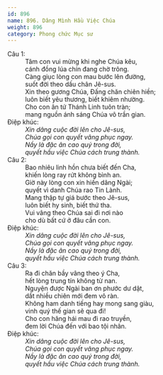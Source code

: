 ```yaml
---
id: 896
name: 896. Dâng Mình Hầu Việc Chúa
weight: 896
category: Phong chức Mục sư
---
```

<dl><dt>Câu 1:</dt><dd data-verse="1">Tâm con vui mừng khi nghe Chúa kêu, <br/>cánh đồng lúa chín đang chờ trông. <br/>Càng giục lòng con mau bước lên đường, <br/>suốt đời theo dấu chân Jê-sus. <br/>Xin theo gương Chúa, Đấng chăn chiên hiền; <br/>luôn biết yêu thương, biết khiêm nhường. <br/>Cho con ân tứ Thánh Linh tuôn tràn; <br/>mang nguồn ánh sáng Chúa vô trần gian. </dd><dt>Điệp khúc:</dt><dd data-chorus="1"><em>Xin dâng cuộc đời lên cho Jê-sus, <br/>Chúa gọi con quyết vâng phục ngay. <br/>Nầy là đặc ân cao quý trong đời, <br/>quyết hầu việc Chúa cách trung thành. </em></dd><dt>Câu 2:</dt><dd data-verse="2">Bao nhiêu linh hồn chưa biết đến Cha, <br/>khiến lòng ray rứt không bình an. <br/>Giờ này lòng con xin hiến dâng Ngài; <br/>quyết vì danh Chúa rao Tin Lành. <br/>Mang thập tự giá bước theo Jê-sus, <br/>luôn biết hy sinh, biết thứ tha. <br/>Vui vâng theo Chúa sai đi nơi nào <br/>cho dù bất cứ ở đâu cần con. </dd><dt>Điệp khúc:</dt><dd data-chorus="1"><em>Xin dâng cuộc đời lên cho Jê-sus, <br/>Chúa gọi con quyết vâng phục ngay. <br/>Nầy là đặc ân cao quý trong đời, <br/>quyết hầu việc Chúa cách trung thành. </em></dd><dt>Câu 3:</dt><dd data-verse="3">Ra đi chăn bầy vâng theo ý Cha, <br/>hết lòng trung tín không từ nan. <br/>Nguyện được Ngài ban ơn phước dư dật, <br/>dắt nhiều chiên mới đem vô ràn. <br/>Không ham danh tiếng hay mong sang giàu, <br/>vinh quý thế gian sẽ qua đi! <br/>Cho con hăng hái mau đi rao truyền, <br/>đem lời Chúa đến với bao tội nhân. </dd><dt>Điệp khúc:</dt><dd data-chorus="1"><em>Xin dâng cuộc đời lên cho Jê-sus, <br/>Chúa gọi con quyết vâng phục ngay. <br/>Nầy là đặc ân cao quý trong đời, <br/>quyết hầu việc Chúa cách trung thành. </em></dd></dl>

